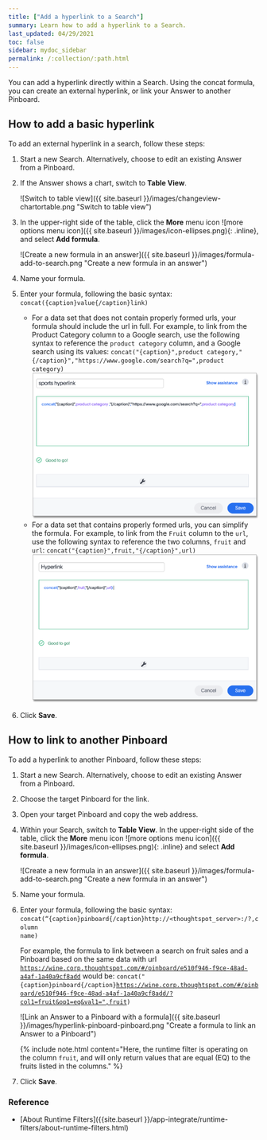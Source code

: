 ```yaml
---
title: ["Add a hyperlink to a Search"]
summary: Learn how to add a hyperlink to a Search.
last_updated: 04/29/2021
toc: false
sidebar: mydoc_sidebar
permalink: /:collection/:path.html
---
```


You can add a hyperlink directly within a Search. Using the concat formula, you can create an external hyperlink, or link your Answer to another Pinboard.

## How to add a basic hyperlink

To add an external hyperlink in a search, follow these steps:

1. Start a new Search.
Alternatively, choose to edit an existing Answer from a Pinboard.

2. If the Answer shows a chart, switch to **Table View**.

     ![Switch to table view]({{ site.baseurl }}/images/changeview-chartortable.png "Switch to table view")

3. In the upper-right side of the table, click the **More** menu icon ![more options menu icon]({{ site.baseurl }}/images/icon-ellipses.png){: .inline}, and select **Add formula**.<br>

     ![Create a new formula in an answer]({{ site.baseurl }}/images/formula-add-to-search.png "Create a new formula in an answer")

4. Name your formula.
5. Enter your formula, following the basic syntax:
<code>concat({caption}value{/caption}link)</code>

     <ul>
     <li>For a data set that does not contain properly formed urls, your formula should include the url in full.
     For example, to link from the Product Category column to a Google search, use the following syntax to reference the <code>product category</code> column, and a Google search using its values:
     <code>concat("{caption}",product category,"{/caption}","https://www.google.com/search?q=",product category)</code></li>

     <img src="images/hyperlink-google-product.png" alt="Create a formula to link product category to Google search">

     <li>For a data set that contains properly formed urls, you can simplify the formula.
     For example, to link from the <code>Fruit</code> column to the <code>url</code>, use the following syntax to reference the two columns, <code>fruit</code> and <code>url</code>:
     <code>concat("{caption}",fruit,"{/caption}",url)</code></li>

     <img src="images/hyperlink-fruit-url.png" alt="Create a formula to link a category to url within data set">
     </ul>

6. Click **Save**.

## How to link to another Pinboard  

To add a hyperlink to another Pinboard, follow these steps:

1. Start a new Search.
Alternatively, choose to edit an existing Answer from a Pinboard.

2. Choose the target Pinboard for the link.

3. Open your target Pinboard and copy the web address.

4. Within your Search, switch to **Table View**.
In the upper-right side of the table, click the **More** menu icon ![more options menu icon]({{ site.baseurl }}/images/icon-ellipses.png){: .inline}  and select **Add formula**.<br>

     ![Create a new formula in an answer]({{ site.baseurl }}/images/formula-add-to-search.png "Create a new formula in an answer")

5. Name your formula.

6. Enter your formula, following the basic syntax:
<code>concat(“{caption}pinboard{/caption}http://<thoughtspot_server>:<port>/?<runtime filter>,column name)</code>

     For example, the formula to link between a search on fruit sales and a Pinboard based on the same data with url <code>https://wine.corp.thoughtspot.com/#/pinboard/e510f946-f9ce-48ad-a4af-1a40a9cf8add</code> would be:
     <code>concat("{caption}pinboard{/caption}https://wine.corp.thoughtspot.com/#/pinboard/e510f946-f9ce-48ad-a4af-1a40a9cf8add/?col1=fruit&op1=eq&val1=",fruit)</code>

     ![Link an Answer to a Pinboard with a formula]({{ site.baseurl }}/images/hyperlink-pinboard-pinboard.png "Create a formula to link an Answer to a Pinboard")

     {% include note.html content="Here, the runtime filter is operating on the column <code>fruit</code>, and will only return values that are equal (EQ) to the fruits listed in the columns." %}

8. Click **Save**.

### Reference

* [About Runtime Filters]({{site.baseurl }}/app-integrate/runtime-filters/about-runtime-filters.html)
